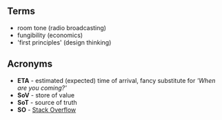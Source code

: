 ## Terms

- room tone (radio broadcasting)
- fungibility (economics) 
- 'first principles' (design thinking)

## Acronyms

- **ETA** - estimated (expected) time of arrival, fancy substitute for _'When are you coming?'_
- **SoV**  - store of value
- **SoT** - source of truth
- **SO** - [Stack Overflow](https://stackoverflow.com)


